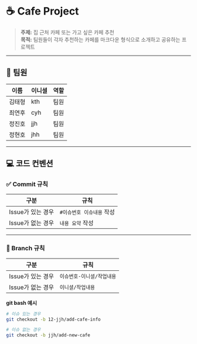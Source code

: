 # ☕ Cafe Project

> **주제:** 집 근처 카페 또는 가고 싶은 카페 추천  
> **목적:** 팀원들이 각자 추천하는 카페를 마크다운 형식으로 소개하고 공유하는 프로젝트

---

## 👥 팀원

| 이름 | 이니셜 | 역할 |
|------|--------|------|
| 김태형 | kth | 팀원 |
| 최연후 | cyh | 팀원 |
| 정진호 | jjh | 팀원 |
| 정현호 | jhh | 팀원 |

---

## 💻 코드 컨벤션

### ✅ Commit 규칙

| 구분 | 규칙 |
|------|------|
| Issue가 있는 경우 | `#이슈번호 이슈내용` 작성 |
| Issue가 없는 경우 | `내용 요약` 작성 |

---

### 🌿 Branch 규칙

| 구분 | 규칙 |
|------|------|
| Issue가 있는 경우 | `이슈번호-이니셜/작업내용` |
| Issue가 없는 경우 | `이니셜/작업내용` |

**git bash 예시**
```bash
# 이슈 있는 경우
git checkout -b 12-jjh/add-cafe-info

# 이슈 없는 경우
git checkout -b jjh/add-new-cafe
